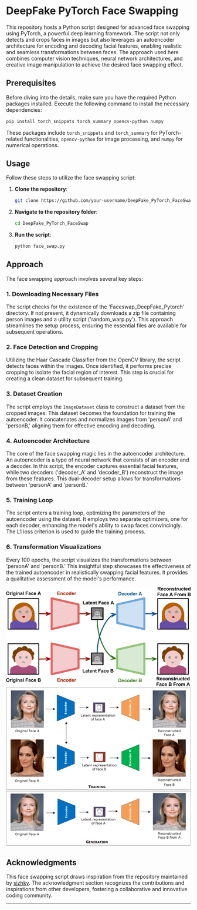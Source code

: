 # DeepFake PyTorch Face Swapping

This repository hosts a Python script designed for advanced face swapping using PyTorch, a powerful deep learning framework. The script not only detects and crops faces in images but also leverages an autoencoder architecture for encoding and decoding facial features, enabling realistic and seamless transformations between faces. The approach used here combines computer vision techniques, neural network architectures, and creative image manipulation to achieve the desired face swapping effect.

## Prerequisites

Before diving into the details, make sure you have the required Python packages installed. Execute the following command to install the necessary dependencies:

```bash
pip install torch_snippets torch_summary opencv-python numpy
```

These packages include `torch_snippets` and `torch_summary` for PyTorch-related functionalities, `opencv-python` for image processing, and `numpy` for numerical operations.

## Usage

Follow these steps to utilize the face swapping script:

1. **Clone the repository**:

   ```bash
   git clone https://github.com/your-username/DeepFake_PyTorch_FaceSwap.git
   ```

2. **Navigate to the repository folder**:

   ```bash
   cd DeepFake_PyTorch_FaceSwap
   ```

3. **Run the script**:

   ```python
   python face_swap.py
   ```

## Approach

The face swapping approach involves several key steps:

### 1. Downloading Necessary Files

The script checks for the existence of the 'Faceswap_DeepFake_Pytorch' directory. If not present, it dynamically downloads a zip file containing person images and a utility script ('random_warp.py'). This approach streamlines the setup process, ensuring the essential files are available for subsequent operations.

### 2. Face Detection and Cropping

Utilizing the Haar Cascade Classifier from the OpenCV library, the script detects faces within the images. Once identified, it performs precise cropping to isolate the facial region of interest. This step is crucial for creating a clean dataset for subsequent training.

### 3. Dataset Creation

The script employs the `ImageDataset` class to construct a dataset from the cropped images. This dataset becomes the foundation for training the autoencoder. It concatenates and normalizes images from 'personA' and 'personB,' aligning them for effective encoding and decoding.

### 4. Autoencoder Architecture

The core of the face swapping magic lies in the autoencoder architecture. An autoencoder is a type of neural network that consists of an encoder and a decoder. In this script, the encoder captures essential facial features, while two decoders ('decoder_A' and 'decoder_B') reconstruct the image from these features. This dual-decoder setup allows for transformations between 'personA' and 'personB.'

### 5. Training Loop

The script enters a training loop, optimizing the parameters of the autoencoder using the dataset. It employs two separate optimizers, one for each decoder, enhancing the model's ability to swap faces convincingly. The L1 loss criterion is used to guide the training process.

### 6. Transformation Visualizations

Every 100 epochs, the script visualizes the transformations between 'personA' and 'personB.' This insightful step showcases the effectiveness of the trained autoencoder in realistically swapping facial features. It provides a qualitative assessment of the model's performance.

![Understanding the Technology Behind DeepFakes](https://github.com/seyyedmsl82/DeepFake_PyTorch_FaceSwap/blob/main/deepfake.png)
![](https://github.com/seyyedmsl82/DeepFake_PyTorch_FaceSwap/blob/main/Deepfake-using-an-auto-encoder.png)

## Acknowledgments

This face swapping script draws inspiration from the repository maintained by [sizhky](https://github.com/sizhky/deep-fake-util). The acknowledgment section recognizes the contributions and inspirations from other developers, fostering a collaborative and innovative coding community.

---
